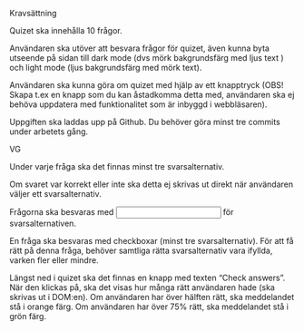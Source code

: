 Kravsättning

Quizet ska innehålla 10 frågor.

Användaren ska utöver att besvara frågor för quizet, även kunna byta utseende på sidan till dark mode (dvs mörk bakgrundsfärg med ljus text ) och light mode (ljus bakgrundsfärg med mörk text).

Användaren ska kunna göra om quizet med hjälp av ett knapptryck (OBS! Skapa t.ex en knapp som du kan åstadkomma detta med, användaren ska ej behöva uppdatera med funktionalitet som är inbyggd i webbläsaren).

Uppgiften ska laddas upp på Github. Du behöver göra minst tre commits under arbetets gång.

VG

Under varje fråga ska det finnas minst tre svarsalternativ.

Om svaret var korrekt eller inte ska detta ej skrivas ut direkt när användaren väljer ett svarsalternativ.

Frågorna ska besvaras med <input type=”radio”> för svarsalternativen.

En fråga ska besvaras med checkboxar (minst tre svarsalternativ). För att få rätt på denna fråga, behöver samtliga rätta svarsalternativ vara ifyllda, varken fler eller mindre.

Längst ned i quizet ska det finnas en knapp med texten “Check answers”. När den klickas på, ska det visas hur många rätt användaren hade (ska skrivas ut i DOM:en). Om användaren har över hälften rätt, ska meddelandet stå i orange färg. Om användaren har över 75% rätt, ska meddelandet stå i grön färg.